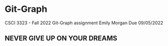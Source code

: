 # Git-Graph
CSCI 3323 - Fall 2022
Git-Graph assignment
Emily Morgan
Due 09/05/2022

## NEVER GIVE UP ON YOUR DREAMS